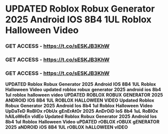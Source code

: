 # <strong>UPDATED</strong> <strong>Roblox</strong> <strong>Robux</strong> <strong>Generator</strong> <strong>2025</strong> <strong>Android</strong> <strong>IOS</strong> <strong>8B4</strong> <strong>1UL</strong> <strong>Roblox</strong> <strong>Halloween</strong> <strong>Video</strong>

### <strong>GET</strong> <strong>ACCESS</strong> <strong>-</strong> <strong>https://t.co/sESKJB3KhW</strong>

### <strong>GET</strong> <strong>ACCESS</strong> <strong>-</strong> <strong>https://t.co/sESKJB3KhW</strong>

### <strong>GET</strong> <strong>ACCESS</strong> <strong>-</strong> <strong>https://t.co/sESKJB3KhW</strong>

<strong>UPDATED</strong> <strong>Roblox</strong> <strong>Robux</strong> <strong>Generator</strong> <strong>2025</strong> <strong>Android</strong> <strong>IOS</strong> <strong>8B4</strong> <strong>1UL</strong> <strong>Roblox</strong> <strong>Halloween</strong> <strong>Video</strong> <strong>updated</strong> <strong>roblox</strong> <strong>robux</strong> <strong>generator</strong> <strong>2025</strong> <strong>android</strong> <strong>ios</strong> <strong>8b4</strong> <strong>1ul</strong> <strong>roblox</strong> <strong>halloween</strong> <strong>video</strong> <strong>UPDATED</strong> <strong>ROBLOX</strong> <strong>ROBUX</strong> <strong>GENERATOR</strong> <strong>2025</strong> <strong>ANDROID</strong> <strong>IOS</strong> <strong>8B4</strong> <strong>1UL</strong> <strong>ROBLOX</strong> <strong>HALLOWEEN</strong> <strong>VIDEO</strong> <strong>Updated</strong> <strong>Roblox</strong> <strong>Robux</strong> <strong>Generator</strong> <strong>2025</strong> <strong>Android</strong> <strong>Ios</strong> <strong>8b4</strong> <strong>1ul</strong> <strong>Roblox</strong> <strong>Halloween</strong> <strong>Video</strong> <strong>UpDaTeD</strong> <strong>RoBlOx</strong> <strong>rObUx</strong> <strong>gEnErAtOr</strong> <strong>2025</strong> <strong>AnDrOiD</strong> <strong>IoS</strong> <strong>8b4</strong> <strong>1uL</strong> <strong>RoBlOx</strong> <strong>hAlLoWeEn</strong> <strong>vIdEo</strong> <strong>Updated</strong> <strong>Roblox</strong> <strong>Robux</strong> <strong>Generator</strong> <strong>2025</strong> <strong>Android</strong> <strong>Ios</strong> <strong>8b4</strong> <strong>1ul</strong> <strong>Roblox</strong> <strong>Halloween</strong> <strong>Video</strong> <strong>uPDATED</strong> <strong>rOBLOX</strong> <strong>rOBUX</strong> <strong>gENERATOR</strong> <strong>2025</strong> <strong>aNDROID</strong> <strong>iOS</strong> <strong>8B4</strong> <strong>1UL</strong> <strong>rOBLOX</strong> <strong>hALLOWEEN</strong> <strong>vIDEO</strong>